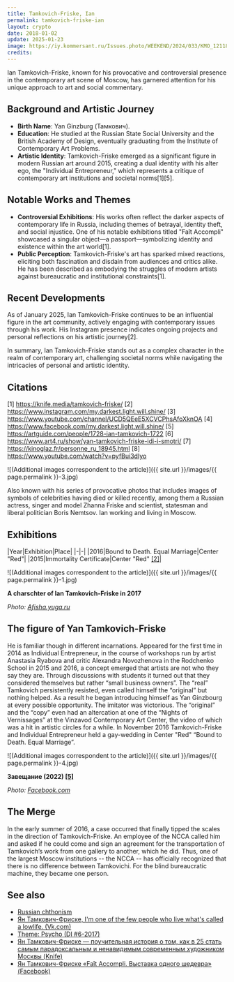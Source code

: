 ```yaml
---
title: Tamkovich-Friske, Ian
permalink: tamkovich-friske-ian
layout: crypto
date: 2018-01-02
update: 2025-01-23
image: https://iy.kommersant.ru/Issues.photo/WEEKEND/2024/033/KMO_121188_13011_1_t218_234234.webp
credits:
---
```


Ian Tamkovich-Friske, known for his provocative and controversial presence in the contemporary art scene of Moscow, has garnered attention for his unique approach to art and social commentary.

## Background and Artistic Journey

- **Birth Name**: Yan Ginzburg (Тамкович).
- **Education**: He studied at the Russian State Social University and the British Academy of Design, eventually graduating from the Institute of Contemporary Art Problems.
- **Artistic Identity**: Tamkovich-Friske emerged as a significant figure in modern Russian art around 2015, creating a dual identity with his alter ego, the "Individual Entrepreneur," which represents a critique of contemporary art institutions and societal norms[1][5].

## Notable Works and Themes

- **Controversial Exhibitions**: His works often reflect the darker aspects of contemporary life in Russia, including themes of betrayal, identity theft, and social injustice. One of his notable exhibitions titled "Faît Accompli" showcased a singular object—a passport—symbolizing identity and existence within the art world[1].
- **Public Perception**: Tamkovich-Friske's art has sparked mixed reactions, eliciting both fascination and disdain from audiences and critics alike. He has been described as embodying the struggles of modern artists against bureaucratic and institutional constraints[1].

## Recent Developments

As of January 2025, Ian Tamkovich-Friske continues to be an influential figure in the art community, actively engaging with contemporary issues through his work. His Instagram presence indicates ongoing projects and personal reflections on his artistic journey[2].

In summary, Ian Tamkovich-Friske stands out as a complex character in the realm of contemporary art, challenging societal norms while navigating the intricacies of personal and artistic identity.

## Citations

[1] https://knife.media/tamkovich-friske/
[2] https://www.instagram.com/my.darkest.light.will.shine/
[3] https://www.youtube.com/channel/UCD5QEeE5XCVCPhsAfoXknOA
[4] https://www.facebook.com/my.darkest.light.will.shine/
[5] https://artguide.com/people/1728-ian-tamkovich-1722
[6] https://www.art4.ru/show/yan-tamkovich-friske-idi-i-smotri/
[7] https://kinoglaz.fr/personne_ru_18945.html
[8] https://www.youtube.com/watch?v=pyfBui3dIyo

![(Additional images correspondent to the article)]({{ site.url }}/images/{{ page.permalink }}-3.jpg)

Also known with his series of provocative photos that includes images of symbols of celebrities having died or killed recently, among them a Russian actress, singer and model Zhanna Friske and scientist, statesman and liberal politician Boris Nemtsov. Ian working and living in Moscow.

## Exhibitions

|Year|Exhibition|Place|
|-|-|
|2016|Bound to Death. Equal Marriage|Center "Red"|
|2015|Immortality Certificate|Center "Red" <span id="a2">[\[2\]](#f2)</span>|


![(Additional images correspondent to the article)]({{ site.url }}/images/{{ page.permalink }}-1.jpg)

**A charschter of Ian Tamkovich-Friske in 2017**

*Photo: [Afisha.yuga.ru](Afisha.yuga.ru)*


## The figure of Yan Tamkovich-Friske

He is familiar though in different incarnations. Appeared for the first time in 2014 as Individual Entrepreneur, in the course of workshops run by artist Anastasia Ryabova and critic Alexandra Novozhenova in the Rodchenko School in 2015 and 2016, a concept emerged that artists are not who they say they are. Through discussions with students it turned out that they considered themselves but rather “small business owners”.
The “real” Tamkovich persistently resisted, even called himself the “original” but nothing helped. As a result he began introducing himself as Yan Ginzbourg at every possible opportunity. The imitator was victorious. The “original” and the “copy” even had an altercation at one of the “Nights of Vernissages” at the Vinzavod Contemporary Art Center, the video of which was a hit in artistic circles for a while. In November 2016 Tamkovich-Friske and Individual Entrepreneur held a gay-wedding in Center "Red" “Bound to Death. Equal Marriage”.


![(Additional images correspondent to the article)]({{ site.url }}/images/{{ page.permalink }}-4.jpg)

**Завещание (2022) <span id="a5">[\[5\]](#f5)</span>**

*Photo: [Facebook.com](https://www.facebook.com/photo/?fbid=1793161264396102&set=a.120519958326916)*


## The Merge

In the early summer of 2016, a case occurred that finally tipped the scales in the direction of Tamkovich-Friske. An employee of the NCCA called him and asked if he could come and sign an agreement for the transportation of Tamkovich’s work from one gallery to another, which he did. Thus, one of the largest Moscow institutions -- the NCCA -- has officially recognized that there is no difference between Tamkovichi. For the blind bureaucratic machine, they became one person.

## See also

+ [Russian сhthonism](russian-chthonism)
+ [Ян Тамкович-Фриске, I'm one of the few people who live what's called a lowlife. (Vk.com)](https://vk.com/my.darkest.light.will.shine)
+ [Theme: Psycho (DI #6-2017)](http://di.mmoma.ru/news?mid=3096&id=1335)
+ [Ян Тамкович-Фриске — поучительная история о том, как в 25 стать самым парадоксальным и ненавидимым современным художником Москвы  (Knife)](https://knife.media/tamkovich-friske/)
+ [Ян Тамкович-Фриске «Faît Accompli. Выставка одного шедевра» (Facebook)](https://www.facebook.com/events/1724564334472516/)
